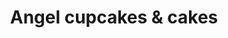 ---
title: "Angel cupcakes & cakes"
url: /varennes-vauzelles/angel-cupcakes-et-cakes/
shop: pâtisserie
---